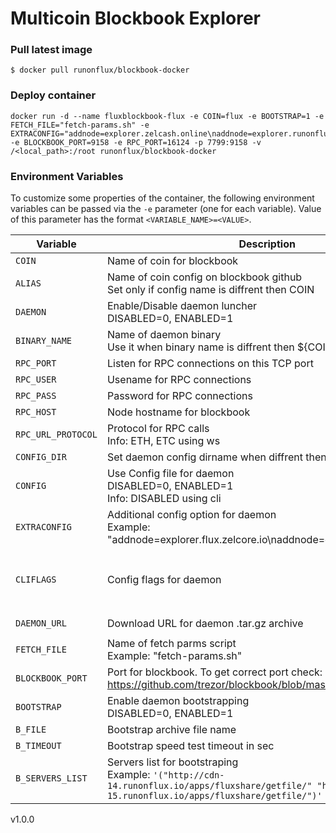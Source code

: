 # Multicoin Blockbook Explorer

### Pull latest image
```shell script
$ docker pull runonflux/blockbook-docker
```
### Deploy container
```shell script
docker run -d --name fluxblockbook-flux -e COIN=flux -e BOOTSTRAP=1 -e FETCH_FILE="fetch-params.sh" -e EXTRACONFIG="addnode=explorer.zelcash.online\naddnode=explorer.runonflux.io\naddnode=blockbook.runonflux.io\naddnode=explorer.flux.zelcore.io" -e BLOCKBOOK_PORT=9158 -e RPC_PORT=16124 -p 7799:9158 -v /<local_path>:/root runonflux/blockbook-docker
```

### Environment Variables

To customize some properties of the container, the following environment
variables can be passed via the `-e` parameter (one for each variable).  Value
of this parameter has the format `<VARIABLE_NAME>=<VALUE>`.
 
| Variable       | Description                                  | Required   | Default |
|----------------|----------------------------------------------|------------|---------|
|`COIN`| Name of coin for blockbook | `YES` | `unset` | 
|`ALIAS`| Name of coin config on blockbook github <br /> Set only if config name is diffrent then COIN | `NO` | `unset` | 
|`DAEMON`| Enable/Disable daemon luncher <br /> DISABLED=0, ENABLED=1  | `NO` | `1` | 
|`BINARY_NAME`| Name of daemon binary <br /> Use it when binary name is diffrent then ${COIN}d | `NO` | `unset` | 
|`RPC_PORT`| Listen for RPC connections on this TCP port | `YES` | `unset` |
|`RPC_USER`| Usename for RPC connections | `NO` | `user` |
|`RPC_PASS`| Password for RPC connections | `NO` | `pass` |
|`RPC_HOST`| Node hostname for blockbook | `NO` | `localhost` |
|`RPC_URL_PROTOCOL`| Protocol for RPC calls <br /> Info: ETH, ETC using ws | `NO` | `http` |
|`CONFIG_DIR`| Set daemon config dirname when diffrent then .${COIN} | `NO` | `unset` |
|`CONFIG`| Use Config file for daemon <br /> DISABLED=0, ENABLED=1 <br /> Info: DISABLED using cli | `NO` | `1` |
|`EXTRACONFIG`| Additional config option for daemon <br /> Example: "addnode=explorer.flux.zelcore.io\naddnode=explorer.runonflux.io" | `NO` | `unset` |
|`CLIFLAGS`| Config flags for daemon | `YES` <br />when using CLI mode | `unset` |
|`DAEMON_URL`| Download URL for daemon .tar.gz archive | `NO` | `AUTO` <br />`FROM BLOCKBOOK CONFIG` |
|`FETCH_FILE`| Name of fetch parms script <br /> Example: "fetch-params.sh" | `NO` | `unset` |
|`BLOCKBOOK_PORT`| Port for blockbook. To get correct port check: <br /> https://github.com/trezor/blockbook/blob/master/docs/ports.md | `YES` | `unset` |
|`BOOTSTRAP`| Enable daemon bootstrapping <br /> DISABLED=0, ENABLED=1 | `NO` | `0` |
|`B_FILE`| Bootstrap archive file name | `NO` | `daemon_bootstrap.tar.gz` |
|`B_TIMEOUT`| Bootstrap speed test timeout in sec | `NO` | `6` |
|`B_SERVERS_LIST`| Servers list for bootstraping <br /> Example: `'("http://cdn-14.runonflux.io/apps/fluxshare/getfile/" "http://cdn-15.runonflux.io/apps/fluxshare/getfile/")'` | `NO` | `BUILD-IN SERVERS LIST` |

v1.0.0
